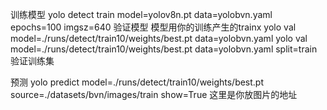 训练模型
yolo detect train model=yolov8n.pt data=yolobvn.yaml epochs=100 imgsz=640
验证模型  模型用你的训练产生的trainx
yolo val model=./runs/detect/train10/weights/best.pt data=yolobvn.yaml
yolo val model=./runs/detect/train10/weights/best.pt data=yolobvn.yaml split=train  验证训练集
  
预测
yolo predict model=./runs/detect/train10/weights/best.pt source=./datasets/bvn/images/train show=True   这里是你放图片的地址
